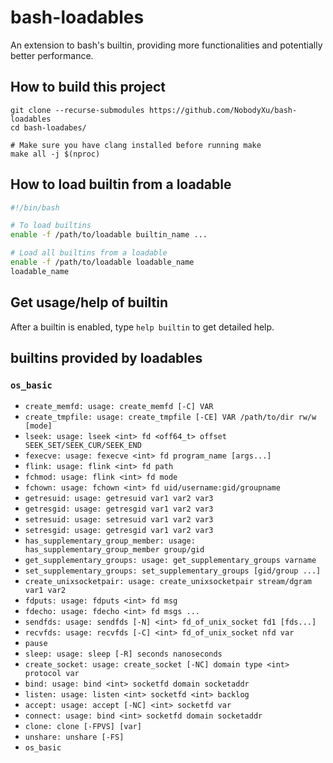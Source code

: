 # bash-loadables

An extension to bash's builtin, providing more functionalities and potentially better performance.

## How to build this project

```
git clone --recurse-submodules https://github.com/NobodyXu/bash-loadables
cd bash-loadabes/

# Make sure you have clang installed before running make
make all -j $(nproc)
```

## How to load builtin from a loadable

```bash
#!/bin/bash

# To load builtins
enable -f /path/to/loadable builtin_name ...

# Load all builtins from a loadable
enable -f /path/to/loadable loadable_name
loadable_name
```

## Get usage/help of builtin

After a builtin is enabled, type `help builtin` to get detailed help.

## builtins provided by loadables

### `os_basic`

 - `create_memfd: usage: create_memfd [-C] VAR`
 - `create_tmpfile: usage: create_tmpfile [-CE] VAR /path/to/dir rw/w [mode]`
 - `lseek: usage: lseek <int> fd <off64_t> offset SEEK_SET/SEEK_CUR/SEEK_END`
 - `fexecve: usage: fexecve <int> fd program_name [args...]`
 - `flink: usage: flink <int> fd path`
 - `fchmod: usage: flink <int> fd mode`
 - `fchown: usage: fchown <int> fd uid/username:gid/groupname`
 - `getresuid: usage: getresuid var1 var2 var3`
 - `getresgid: usage: getresgid var1 var2 var3`
 - `setresuid: usage: setresuid var1 var2 var3`
 - `setresgid: usage: getresgid var1 var2 var3`
 - `has_supplementary_group_member: usage: has_supplementary_group_member group/gid`
 - `get_supplementary_groups: usage: get_supplementary_groups varname`
 - `set_supplementary_groups: set_supplementary_groups [gid/group ...]`
 - `create_unixsocketpair: usage: create_unixsocketpair stream/dgram var1 var2`
 - `fdputs: usage: fdputs <int> fd msg`
 - `fdecho: usage: fdecho <int> fd msgs ...`
 - `sendfds: usage: sendfds [-N] <int> fd_of_unix_socket fd1 [fds...]`
 - `recvfds: usage: recvfds [-C] <int> fd_of_unix_socket nfd var`
 - `pause`
 - `sleep: usage: sleep [-R] seconds nanoseconds`
 - `create_socket: usage: create_socket [-NC] domain type <int> protocol var`
 - `bind: usage: bind <int> socketfd domain socketaddr`
 - `listen: usage: listen <int> socketfd <int> backlog`
 - `accept: usage: accept [-NC] <int> socketfd var`
 - `connect: usage: bind <int> socketfd domain socketaddr`
 - `clone: clone [-FPVS] [var]`
 - `unshare: unshare [-FS]`
 - `os_basic`


